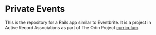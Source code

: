 # Private Events 

This is the repository for a Rails app similar to Eventbrite. It is a project in Active Record Associations as part of The Odin Project [curriculum](https://www.theodinproject.com/paths/full-stack-ruby-on-rails/courses/ruby-on-rails/lessons/associations).
